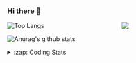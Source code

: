 ### Hi there 👋

<!--
**tao8687/tao8687** is a ✨ _special_ ✨ repository because its `README.md` (this file) appears on your GitHub profile.

Here are some ideas to get you started:

- 🔭 I’m currently working on ...
- 🌱 I’m currently learning ...
- 👯 I’m looking to collaborate on ...
- 🤔 I’m looking for help with ...
- 💬 Ask me about ...
- 📫 How to reach me: ...
- 😄 Pronouns: ...
- ⚡ Fun fact: ...
-->

<img align='right' src="https://media.giphy.com/media/M9gbBd9nbDrOTu1Mqx/giphy.gif" width="240">

  
![Top Langs](https://github-readme-stats.vercel.app/api/top-langs/?username=tao8687&layout=compact&title_color=23238E&text_color=A67D3D)

![Anurag's github stats](https://github-readme-stats.vercel.app/api?username=tao8687&show_icons=true&&text_color=A67D3D&title_color=23238E&show_icons=false&count_private=true&hide=stars)

<details>
  <summary>:zap: Coding Stats</summary>
  <br>
    
<!--START_SECTION:waka-->
![Code Time](http://img.shields.io/badge/Code%20Time-1%2C990%20hrs%2013%20mins-blue)

![Profile Views](http://img.shields.io/badge/Profile%20Views-1-blue)

**🐱 My GitHub Data** 

> 📦 1.5 MB Used in GitHub's Storage 
 > 
> 🏆 126 Contributions in the Year 2025
 > 
> 🚫 Not Opted to Hire
 > 
> 📜 63 Public Repositories 
 > 
> 🔑 24 Private Repositories 
 > 
**I'm an Early 🐤** 

```text
🌞 Morning                1728 commits        ██████████████████████░░░   89.03 % 
🌆 Daytime                90 commits          █░░░░░░░░░░░░░░░░░░░░░░░░   04.64 % 
🌃 Evening                119 commits         ██░░░░░░░░░░░░░░░░░░░░░░░   06.13 % 
🌙 Night                  4 commits           ░░░░░░░░░░░░░░░░░░░░░░░░░   00.21 % 
```
📅 **I'm Most Productive on Wednesday** 

```text
Monday                   279 commits         ████░░░░░░░░░░░░░░░░░░░░░   14.37 % 
Tuesday                  264 commits         ███░░░░░░░░░░░░░░░░░░░░░░   13.60 % 
Wednesday                335 commits         ████░░░░░░░░░░░░░░░░░░░░░   17.26 % 
Thursday                 259 commits         ███░░░░░░░░░░░░░░░░░░░░░░   13.34 % 
Friday                   275 commits         ████░░░░░░░░░░░░░░░░░░░░░   14.17 % 
Saturday                 269 commits         ███░░░░░░░░░░░░░░░░░░░░░░   13.86 % 
Sunday                   260 commits         ███░░░░░░░░░░░░░░░░░░░░░░   13.40 % 
```


📊 **This Week I Spent My Time On** 

```text
🕑︎ Time Zone: Asia/Shanghai

💬 Programming Languages: 
Markdown                 3 hrs 35 mins       █████████░░░░░░░░░░░░░░░░   34.19 % 
XML                      2 hrs 5 mins        █████░░░░░░░░░░░░░░░░░░░░   19.84 % 
C++                      1 hr 57 mins        █████░░░░░░░░░░░░░░░░░░░░   18.65 % 
C                        1 hr 27 mins        ███░░░░░░░░░░░░░░░░░░░░░░   13.81 % 
CMake                    57 mins             ██░░░░░░░░░░░░░░░░░░░░░░░   09.09 % 

🔥 Editors: 
VS Code                  6 hrs 37 mins       ████████████████░░░░░░░░░   62.98 % 
Cursor                   3 hrs 53 mins       █████████░░░░░░░░░░░░░░░░   37.02 % 

🐱‍💻 Projects: 
Creating-2D-laser-slam-fr10 hrs 16 mins      ████████████████████████░   97.72 % 
sparse_bundle_adjustment 7 mins              ░░░░░░░░░░░░░░░░░░░░░░░░░   01.22 % 
fastslam                 2 mins              ░░░░░░░░░░░░░░░░░░░░░░░░░   00.46 % 
TransRobot-qianjiang     2 mins              ░░░░░░░░░░░░░░░░░░░░░░░░░   00.37 % 
src                      1 min               ░░░░░░░░░░░░░░░░░░░░░░░░░   00.19 % 

💻 Operating System: 
Linux                    10 hrs 30 mins      █████████████████████████   100.00 % 
```

**I Mostly Code in C++** 

```text
C++                      11 repos            ████████░░░░░░░░░░░░░░░░░   32.35 % 
Python                   9 repos             ███████░░░░░░░░░░░░░░░░░░   26.47 % 
JavaScript               2 repos             █░░░░░░░░░░░░░░░░░░░░░░░░   05.88 % 
Batchfile                1 repo              █░░░░░░░░░░░░░░░░░░░░░░░░   02.94 % 
HTML                     1 repo              █░░░░░░░░░░░░░░░░░░░░░░░░   02.94 % 
```



**Timeline**

![Lines of Code chart](https://raw.githubusercontent.com/tao8687/tao8687/master/assets/bar_graph.png)


 Last Updated on 05/05/2025 01:56:39 UTC
<!--END_SECTION:waka-->
</details>
